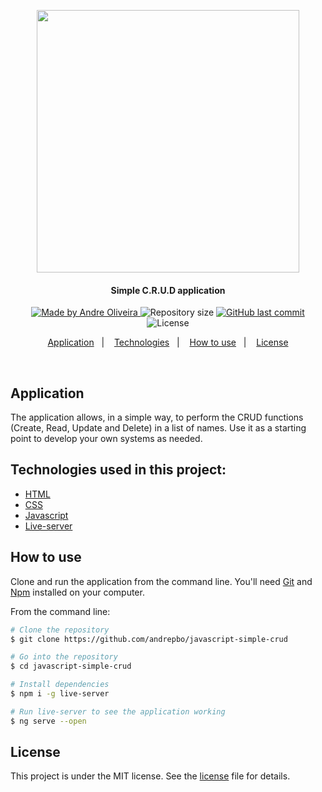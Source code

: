 <p align="center">
  <kbd><img src="https://user-images.githubusercontent.com/8798970/87446455-b2fc4200-c5cf-11ea-89ce-c1ce329767cb.gif" width="420" height="420" /></kbd>
</p>
<h4 align="center"> 
  Simple C.R.U.D application
</h4>
<p align="center">
  <a href="https://www.linkedin.com/in/andrephillipe/">
    <img alt="Made by Andre Oliveira" src="https://img.shields.io/badge/made%20by-Andre%20Oliveira-brightgreen">
  </a>
  <img alt="Repository size" src="https://img.shields.io/github/repo-size/andrepbo/javascript-simple-crud">
  <a href="https://github.com/andrepbo/javascript-simple-crud/commits/master">
    <img alt="GitHub last commit" src="https://img.shields.io/github/last-commit/andrepbo/javascript-simple-crud">
  </a>
  <img alt="License" src="https://img.shields.io/badge/license-MIT-%2304D361">
</p>
<p align="center">
  <a href="#application">Application</a>&nbsp;&nbsp;&nbsp;|&nbsp;&nbsp;&nbsp;
  <a href="#technologies-used-in-this-project">Technologies</a>&nbsp;&nbsp;&nbsp;|&nbsp;&nbsp;&nbsp;
  <a href="#how-to-use">How to use</a>&nbsp;&nbsp;&nbsp;|&nbsp;&nbsp;&nbsp;
  <a href="#license">License</a>
</p>
<br />

## Application
The application allows, in a simple way, to perform the CRUD functions (Create, Read, Update and Delete) in a list of names. Use it as a starting point to develop your own systems as needed.

## Technologies used in this project:
- [HTML](https://developer.mozilla.org/pt-BR/docs/Web/HTML)
- [CSS](https://developer.mozilla.org/pt-BR/docs/Web/CSS)
- [Javascript](https://developer.mozilla.org/pt-BR/docs/Web/JavaScript)
- [Live-server](https://www.npmjs.com/package/live-server)

## How to use
Clone and run the application from the command line. You'll need [Git](https://git-scm.com) and [Npm](https://www.npmjs.com/) installed on your computer.

From the command line:

```bash
# Clone the repository
$ git clone https://github.com/andrepbo/javascript-simple-crud

# Go into the repository
$ cd javascript-simple-crud

# Install dependencies
$ npm i -g live-server

# Run live-server to see the application working
$ ng serve --open
```

## License

This project is under the MIT license. See the [license](https://github.com/andrepbo/javascript-simple-crud/blob/master/LICENSE) file for details.
